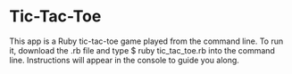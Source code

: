 # Tic-Tac-Toe

This app is a Ruby tic-tac-toe game played from the command line. To run it, download the .rb file and type $ ruby tic_tac_toe.rb into the command line. Instructions will appear in the console to guide you along.
